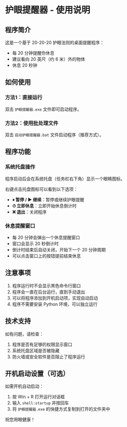# 护眼提醒器 - 使用说明

## 程序简介
这是一个基于 20-20-20 护眼法则的桌面提醒程序：
- 每 20 分钟提醒你休息
- 建议看向 20 英尺（约 6 米）外的物体
- 休息 20 秒钟

## 如何使用

### 方法1：直接运行
双击 `护眼提醒器.exe` 文件即可启动程序。

### 方法2：使用批处理文件
双击 `启动护眼提醒器.bat` 文件启动程序（推荐方式）。

## 程序功能

### 系统托盘操作
程序启动后会在系统托盘（任务栏右下角）显示一个眼睛图标。

右键点击托盘图标可以看到以下选项：
- **⏸ 暂停 / ▶ 继续**：暂停或继续护眼提醒
- **⏱ 立即休息**：立即开始休息倒计时
- **❌ 退出**：关闭程序

### 休息提醒窗口
- 每 20 分钟会弹出一个休息提醒窗口
- 窗口会显示 20 秒倒计时
- 倒计时结束后自动关闭，开始下一个 20 分钟周期
- 可以点击窗口上的按钮提前结束休息

## 注意事项
1. 程序运行时不会显示黑色命令行窗口
2. 程序会一直在后台运行，直到手动退出
3. 可以将程序添加到开机启动项，实现自动启动
4. 程序不需要安装 Python 环境，可以独立运行

## 技术支持
如有问题，请检查：
1. 程序是否有足够的权限显示窗口
2. 系统托盘区域是否被隐藏
3. 防火墙或安全软件是否阻止了程序运行

## 开机启动设置（可选）
如需开机自动启动：
1. 按 Win + R 打开运行对话框
2. 输入 `shell:startup` 并按回车
3. 将 `护眼提醒器.exe` 的快捷方式复制到打开的文件夹中

祝您用眼健康！
